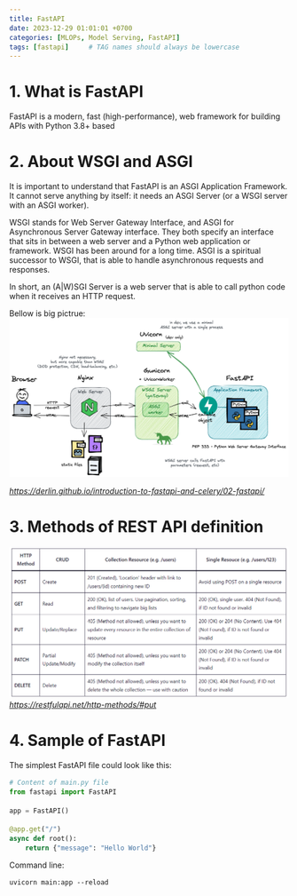 ```yaml
---
title: FastAPI
date: 2023-12-29 01:01:01 +0700
categories: [MLOPs, Model Serving, FastAPI]
tags: [fastapi]     # TAG names should always be lowercase
---
```


# 1. What is FastAPI
FastAPI is a modern, fast (high-performance), web framework for building APIs with Python 3.8+ based

# 2. About WSGI and ASGI
It is important to understand that FastAPI is an ASGI Application Framework. It cannot serve anything by itself: it needs an ASGI Server (or a WSGI server with an ASGI worker).

WSGI stands for Web Server Gateway Interface, and ASGI for Asynchronous Server Gateway interface. They both specify an interface that sits in between a web server and a Python web application or framework. WSGI has been around for a long time. ASGI is a spiritual successor to WSGI, that is able to handle asynchronous requests and responses.

In short, an (A|W)SGI Server is a web server that is able to call python code when it receives an HTTP request.

Bellow is big pictrue:
![WSGI](/assets/2023-12-29-FastAPI/01-wsgi.excalidraw.png)

_https://derlin.github.io/introduction-to-fastapi-and-celery/02-fastapi/_


# 3. Methods of REST API definition
![Methods of REST API definition](/assets/2023-12-29-FastAPI/rest-api-methods-definition.png)
_https://restfulapi.net/http-methods/#put_

# 4. Sample of FastAPI
The simplest FastAPI file could look like this:

```python
# Content of main.py file
from fastapi import FastAPI

app = FastAPI()

@app.get("/")
async def root():
    return {"message": "Hello World"}

```

Command line:
```shell
uvicorn main:app --reload
```





